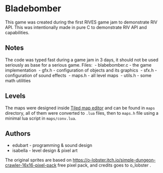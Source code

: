 # Bladebomber

This game was created during the first RIVES game jam to demonstrate RIV API.
This was intentionally made in pure C to demonstrate RIV API and capabilities.

## Notes

The code was typed fast during a game jam in 3 days, it should not be used seriously as base for a serious game.
Files:
 - blabebomber.c - the game implementation
 - gfx.h - configuration of objects and its graphics
 - sfx.h - configuration of sound effects
 - maps.h - all level maps
 - utils.h - some math utilities

## Levels

The maps were designed inside [Tiled map editor](https://www.mapeditor.org/) and can be found in `maps` directory, all of them were converted to `.lua` files, then to `maps.h` file using a minimal lua script in `maps/conv.lua`.

## Authors

- edubart - programming & sound design
- isabella - level design & pixel art

The original sprites are based on https://o-lobster.itch.io/simple-dungeon-crawler-16x16-pixel-pack free pixel pack, and credits goes to o_lobster .
